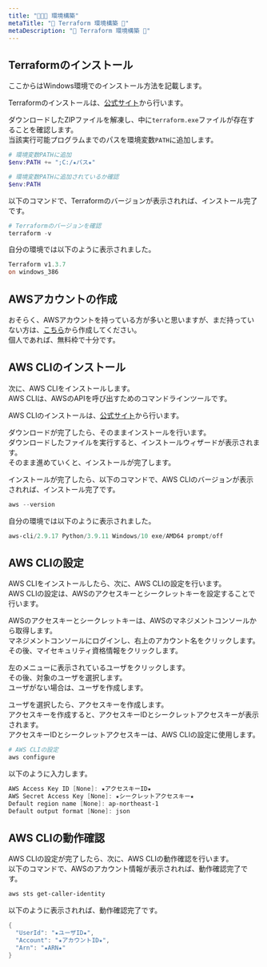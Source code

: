```yaml
---
title: "🌳🌳🌳 環境構築"
metaTitle: "🤖 Terraform 環境構築 🤖"
metaDescription: "🤖 Terraform 環境構築 🤖"
---
```


## Terraformのインストール

ここからはWindows環境でのインストール方法を記載します。  

Terraformのインストールは、[公式サイト](https://www.terraform.io/downloads.html)から行います。  

ダウンロードしたZIPファイルを解凍し、中に`terraform.exe`ファイルが存在することを確認します。  
当該実行可能プログラムまでのパスを環境変数`PATH`に追加します。  

```powershell
# 環境変数PATHに追加
$env:PATH += ";C:/★パス★"
```

```powershell
# 環境変数PATHに追加されているか確認
$env:PATH
```

以下のコマンドで、Terraformのバージョンが表示されれば、インストール完了です。  

```powershell
# Terraformのバージョンを確認
terraform -v
```

自分の環境では以下のように表示されました。  

```powershell
Terraform v1.3.7
on windows_386
```

## AWSアカウントの作成

おそらく、AWSアカウントを持っている方が多いと思いますが、まだ持っていない方は、[こちら](https://aws.amazon.com/jp/)から作成してください。  
個人であれば、無料枠で十分です。  

## AWS CLIのインストール

次に、AWS CLIをインストールします。  
AWS CLIは、AWSのAPIを呼び出すためのコマンドラインツールです。  

AWS CLIのインストールは、[公式サイト](https://docs.aws.amazon.com/ja_jp/cli/latest/userguide/getting-started-install.html)から行います。  

ダウンロードが完了したら、そのままインストールを行います。  
ダウンロードしたファイルを実行すると、インストールウィザードが表示されます。  
そのまま進めていくと、インストールが完了します。  

インストールが完了したら、以下のコマンドで、AWS CLIのバージョンが表示されれば、インストール完了です。  

```powershell
aws --version
```

自分の環境では以下のように表示されました。  

```powershell
aws-cli/2.9.17 Python/3.9.11 Windows/10 exe/AMD64 prompt/off
```

## AWS CLIの設定

AWS CLIをインストールしたら、次に、AWS CLIの設定を行います。  
AWS CLIの設定は、AWSのアクセスキーとシークレットキーを設定することで行います。  

AWSのアクセスキーとシークレットキーは、AWSのマネジメントコンソールから取得します。  
マネジメントコンソールにログインし、右上のアカウント名をクリックします。  
その後、マイセキュリティ資格情報をクリックします。  

左のメニューに表示されているユーザをクリックします。  
その後、対象のユーザを選択します。  
ユーザがない場合は、ユーザを作成します。  

ユーザを選択したら、アクセスキーを作成します。  
アクセスキーを作成すると、アクセスキーIDとシークレットアクセスキーが表示されます。  
アクセスキーIDとシークレットアクセスキーは、AWS CLIの設定に使用します。  

```powershell
# AWS CLIの設定
aws configure
```

以下のように入力します。  

```powershell
AWS Access Key ID [None]: ★アクセスキーID★
AWS Secret Access Key [None]: ★シークレットアクセスキー★
Default region name [None]: ap-northeast-1
Default output format [None]: json
```

## AWS CLIの動作確認

AWS CLIの設定が完了したら、次に、AWS CLIの動作確認を行います。  
以下のコマンドで、AWSのアカウント情報が表示されれば、動作確認完了です。  

```powershell
aws sts get-caller-identity
```

以下のように表示されれば、動作確認完了です。  

```powershell
{
  "UserId": "★ユーザID★",
  "Account": "★アカウントID★",
  "Arn": "★ARN★"
}
```
